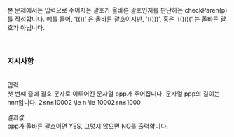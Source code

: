 본 문제에서는 입력으로 주어지는 괄호가 올바른 괄호인지를 판단하는 checkParen(p)를 작성합니다. 예를 들어, ‘(())’ 은 올바른 괄호이지만, ‘(()))’, 혹은 ‘(()()(‘ 는 올바른 괄호가 아닙니다.



<br>
<h3>지시사항</h3> <br>
입력<br>
첫 번째 줄에 괄호 문자로 이루어진 문자열 ppp가 주어집니다. 문자열 ppp의 길이는 nnn입니다. 2≤n≤10002 \le n \le 10002≤n≤1000 

결과값<br>
ppp가 올바른 괄호이면 YES, 그렇지 않으면 NO를 출력합니다.